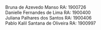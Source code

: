 Bruna de Azevedo Manso          RA: 1900726  
Danielle Fernandes de Lima      RA: 1900400  
Juliana Palhares dos Santos     RA: 1900406  
Pablo Kalil Santana de Oliveira RA: 1900997  
